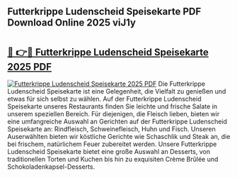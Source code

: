 ## Futterkrippe Ludenscheid Speisekarte PDF Download Online 2025 viJ1y

# <h2><a href="http://gcbmas.nevu.top/?p=Futterkrippe+Ludenscheid+Speisekarte">🔗 👉🔴 Futterkrippe Ludenscheid Speisekarte 2025 PDF</a></h2>

[![Futterkrippe Ludenscheid Speisekarte 2025 PDF](https://i.imgur.com/dBaPXMq.png)](http://gcbmas.nevu.top/?p=Futterkrippe+Ludenscheid+Speisekarte)
Die Futterkrippe Ludenscheid Speisekarte ist eine Gelegenheit, die Vielfalt zu genießen und etwas für sich selbst zu wählen. Auf der Futterkrippe Ludenscheid Speisekarte unseres Restaurants finden Sie leichte und frische Salate in unserem speziellen Bereich. Für diejenigen, die Fleisch lieben, bieten wir eine umfangreiche Auswahl an Gerichten auf der Futterkrippe Ludenscheid Speisekarte an: Rindfleisch, Schweinefleisch, Huhn und Fisch. Unseren Auserwählten bieten wir köstliche Gerichte wie Schaschlik und Steak an, die bei frischem, natürlichem Feuer zubereitet werden. Unsere Futterkrippe Ludenscheid Speisekarte bietet eine große Auswahl an Desserts, von traditionellen Torten und Kuchen bis hin zu exquisiten Crème Brûlée und Schokoladenkapsel-Desserts.
